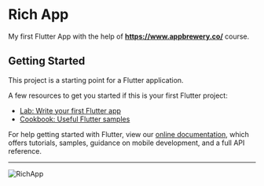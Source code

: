 # Rich App

My first Flutter App with the help of **https://www.appbrewery.co/** course.

## Getting Started

This project is a starting point for a Flutter application.

A few resources to get you started if this is your first Flutter project:

- [Lab: Write your first Flutter app](https://flutter.dev/docs/get-started/codelab)
- [Cookbook: Useful Flutter samples](https://flutter.dev/docs/cookbook)

For help getting started with Flutter, view our
[online documentation](https://flutter.dev/docs), which offers tutorials,
samples, guidance on mobile development, and a full API reference.

***
![RichApp](https://user-images.githubusercontent.com/51971892/117162310-088d1f80-ad99-11eb-8ae8-d4f08ee20e75.PNG)

